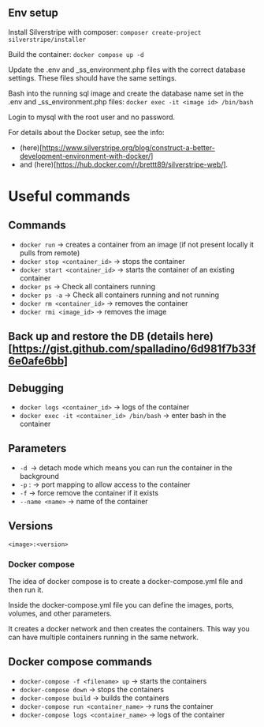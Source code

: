 ## Env setup

Install Silverstripe with composer:
`composer create-project silverstripe/installer`

Build the container:
`docker compose up -d`

Update the .env and _ss_environment.php files with the correct database settings. These files should have the same settings.

Bash into the running sql image and create the database name set in the .env and _ss_environment.php files:
`docker exec -it <image id> /bin/bash`

Login to mysql with the root user and no password.
<!-- Add the domain to the `etc/hosts` file. -->

For details about the Docker setup, see the info:
 - (here)[https://www.silverstripe.org/blog/construct-a-better-development-environment-with-docker/]
 - and (here)[https://hub.docker.com/r/brettt89/silverstripe-web/].


# Useful commands
<!-- You can replace container_id with custom names... -->

## Commands
- `docker run` -> creates a container from an image (if not present locally it pulls from remote)
- `docker stop <container_id>` -> stops the container
- `docker start <container_id>` -> starts the container of an existing container
- `docker ps` -> Check all containers running
- `docker ps -a` -> Check all containers running and not running
- `docker rm <container_id>` -> removes the container
- `docker rmi <image_id>` -> removes the image

## Back up and restore the DB (details here)[https://gist.github.com/spalladino/6d981f7b33f6e0afe6bb]

## Debugging
- `docker logs <container_id>` -> logs of the container
- `docker exec -it <container_id> /bin/bash` -> enter bash in the container

## Parameters
- `-d `-> detach mode which means you can run the container in the background
- `-p` <localport>:<containerport> -> port mapping to allow access to the container
- `-f` -> force remove the container if it exists
- `--name <name>` -> name of the container

## Versions
`<image>:<version>`

### Docker compose
The idea of docker compose is to create a docker-compose.yml file and then run it.

Inside the docker-compose.yml file you can define the images, ports, volumes, and other parameters.

It creates a docker network and then creates the containers. This way you can have multiple containers running in the same network.

## Docker compose commands
- `docker-compose -f <filename> up` -> starts the containers
- `docker-compose down` -> stops the containers
- `docker-compose build` -> builds the containers
- `docker-compose run <container_name>` -> runs the container
- `docker-compose logs <container_name>` -> logs of the container
